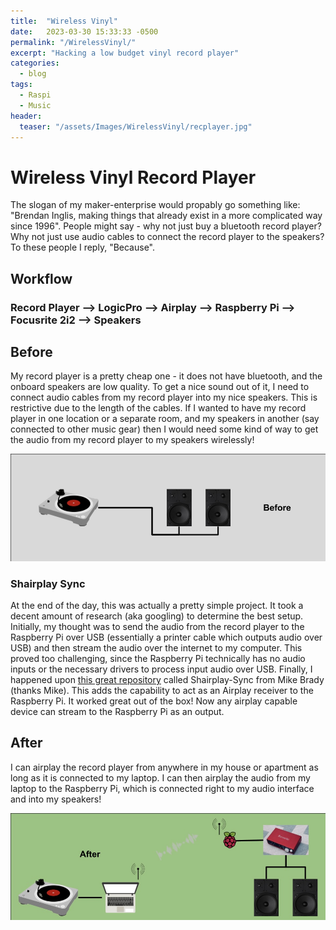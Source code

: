 ```yaml
---
title:  "Wireless Vinyl"
date:   2023-03-30 15:33:33 -0500
permalink: "/WirelessVinyl/"
excerpt: "Hacking a low budget vinyl record player"
categories:
  - blog
tags:
  - Raspi
  - Music
header:
  teaser: "/assets/Images/WirelessVinyl/recplayer.jpg"
---
```

# Wireless Vinyl Record Player
The slogan of my maker-enterprise would propably go something like: "Brendan Inglis, making things that already exist in a more complicated way since 1996". People might say - why not just buy a bluetooth record player? Why not just use audio cables to connect the record player to the speakers? To these people I reply, "Because". 

## Workflow
### Record Player --> LogicPro --> Airplay --> Raspberry Pi --> Focusrite 2i2 --> Speakers

## Before
My record player is a pretty cheap one - it does not have bluetooth, and the onboard speakers are low quality. To get a nice sound out of it, I need to connect audio cables from my record player into my nice speakers. This is restrictive due to the length of the cables. If I wanted to have my record player in one location or a separate room, and my speakers in another (say connected to other music gear) then I would need some kind of way to get the audio from my record player to my speakers wirelessly!

![](/assets/Images/WirelessVinyl/before.jpg)


### Shairplay Sync
At the end of the day, this was actually a pretty simple project. It took a decent amount of research (aka googling) to determine the best setup. Initially, my thought was to send the audio from the record player to the Raspberry Pi over USB (essentially a printer cable which outputs audio over USB) and then stream the audio over the internet to my computer. This proved too challenging, since the Raspberry Pi technically has no audio inputs or the necessary drivers to process input audio over USB. Finally, I happened upon [this great repository](https://github.com/mikebrady/shairport-sync) called Shairplay-Sync from Mike Brady (thanks Mike). This adds the capability to act as an Airplay receiver to the Raspberry Pi. It worked great out of the box! Now any airplay capable device can stream to the Raspberry Pi as an output. 

## After 
I can airplay the record player from anywhere in my house or apartment as long as it is connected to my laptop. I can then airplay the audio from my laptop to the Raspberry Pi, which is connected right to my audio interface and into my speakers!

![](/assets/Images/WirelessVinyl/after.jpg)
